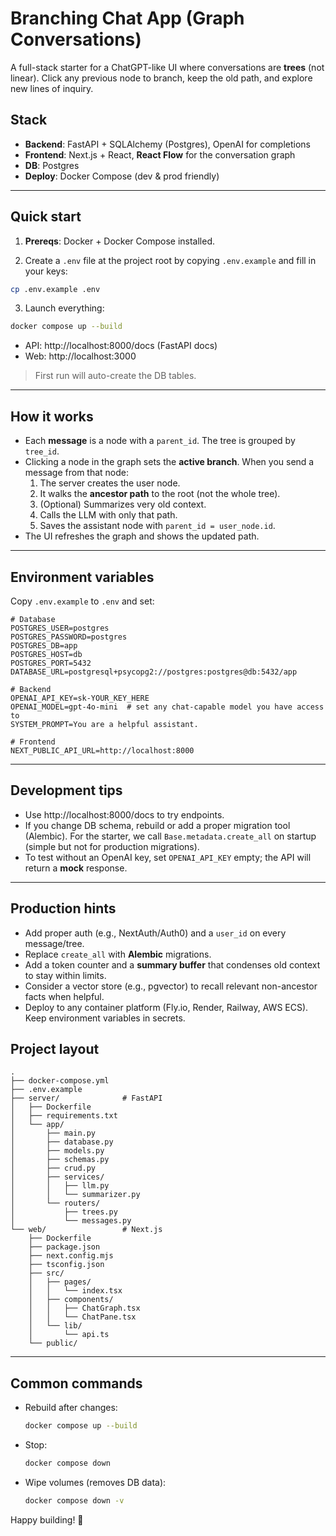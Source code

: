 # Branching Chat App (Graph Conversations)

A full-stack starter for a ChatGPT-like UI where conversations are **trees** (not linear). 
Click any previous node to branch, keep the old path, and explore new lines of inquiry.

## Stack
- **Backend**: FastAPI + SQLAlchemy (Postgres), OpenAI for completions
- **Frontend**: Next.js + React, **React Flow** for the conversation graph
- **DB**: Postgres
- **Deploy**: Docker Compose (dev & prod friendly)

---

## Quick start

1) **Prereqs**: Docker + Docker Compose installed.

2) Create a `.env` file at the project root by copying `.env.example` and fill in your keys:
```bash
cp .env.example .env
```

3) Launch everything:
```bash
docker compose up --build
```
- API: http://localhost:8000/docs (FastAPI docs)
- Web: http://localhost:3000

> First run will auto-create the DB tables.

---

## How it works

- Each **message** is a node with a `parent_id`. The tree is grouped by `tree_id`.
- Clicking a node in the graph sets the **active branch**. When you send a message from that node:
  1. The server creates the user node.
  2. It walks the **ancestor path** to the root (not the whole tree).
  3. (Optional) Summarizes very old context.
  4. Calls the LLM with only that path.
  5. Saves the assistant node with `parent_id = user_node.id`.
- The UI refreshes the graph and shows the updated path.

---

## Environment variables

Copy `.env.example` to `.env` and set:

```
# Database
POSTGRES_USER=postgres
POSTGRES_PASSWORD=postgres
POSTGRES_DB=app
POSTGRES_HOST=db
POSTGRES_PORT=5432
DATABASE_URL=postgresql+psycopg2://postgres:postgres@db:5432/app

# Backend
OPENAI_API_KEY=sk-YOUR_KEY_HERE
OPENAI_MODEL=gpt-4o-mini  # set any chat-capable model you have access to
SYSTEM_PROMPT=You are a helpful assistant.

# Frontend
NEXT_PUBLIC_API_URL=http://localhost:8000
```

---

## Development tips

- Use http://localhost:8000/docs to try endpoints.
- If you change DB schema, rebuild or add a proper migration tool (Alembic). For the starter,
  we call `Base.metadata.create_all` on startup (simple but not for production migrations).
- To test without an OpenAI key, set `OPENAI_API_KEY` empty; the API will return a **mock** response.

---

## Production hints

- Add proper auth (e.g., NextAuth/Auth0) and a `user_id` on every message/tree.
- Replace `create_all` with **Alembic** migrations.
- Add a token counter and a **summary buffer** that condenses old context to stay within limits.
- Consider a vector store (e.g., pgvector) to recall relevant non-ancestor facts when helpful.
- Deploy to any container platform (Fly.io, Render, Railway, AWS ECS). Keep environment variables in secrets.


## Project layout

```
.
├── docker-compose.yml
├── .env.example
├── server/              # FastAPI
│   ├── Dockerfile
│   ├── requirements.txt
│   └── app/
│       ├── main.py
│       ├── database.py
│       ├── models.py
│       ├── schemas.py
│       ├── crud.py
│       ├── services/
│       │   ├── llm.py
│       │   └── summarizer.py
│       └── routers/
│           ├── trees.py
│           └── messages.py
└── web/                 # Next.js
    ├── Dockerfile
    ├── package.json
    ├── next.config.mjs
    ├── tsconfig.json
    ├── src/
    │   ├── pages/
    │   │   └── index.tsx
    │   ├── components/
    │   │   ├── ChatGraph.tsx
    │   │   └── ChatPane.tsx
    │   └── lib/
    │       └── api.ts
    └── public/
```

---

## Common commands

- Rebuild after changes:
  ```bash
  docker compose up --build
  ```
- Stop:
  ```bash
  docker compose down
  ```
- Wipe volumes (removes DB data):
  ```bash
  docker compose down -v
  ```

Happy building! 🎋
